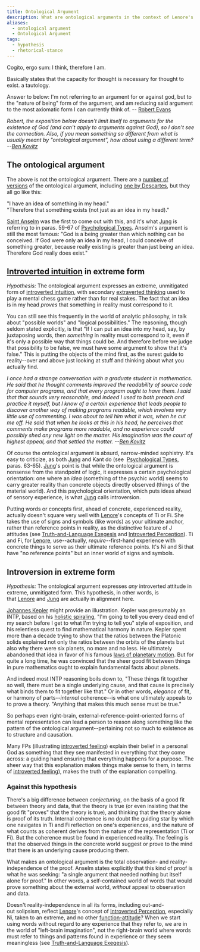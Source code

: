 ```yaml
---
title: Ontological Argument
description: What are ontological arguments in the context of Lenore's theory?
aliases:
  - ontological argument
  - Ontological Argument
tags:
  - hypothesis
  - rhetorical-stance
---
```


Cogito, ergo sum: I think, therefore I am.

Basically states that the capacity for thought is necessary for thought to exist. a tautology.

Answer to below: I'm not referring to an argument for or against god, but to the "nature of being" form of the argument, and am reducing said argument to the most axiomatic form I can currently think of. -- [Robert Evans](https://web.archive.org/web/20101218120702/http://greenlightwiki.com/lenore-exegesis/Robert_Evans)

_Robert, the exposition below doesn't limit itself to arguments for the existence of God (and can't apply to arguments against God), so I don't see the connection. Also, if you mean something so different from what is usually meant by "ontological argument", how about using a different term? --[Ben Kovitz](https://web.archive.org/web/20101218120702/http://greenlightwiki.com/lenore-exegesis/Ben_Kovitz)_

## The ontological argument

The above is not the ontological argument. There are a [number of versions](http://plato.stanford.edu/entries/ontological-arguments/) of the ontological argument, including [one by Descartes](http://plato.stanford.edu/entries/descartes-ontological/), but they all go like this:

"I have an idea of something in my head."  
"Therefore that something exists (not just as an idea in my head)."

[Saint Anselm](http://plato.stanford.edu/entries/anselm/) was the first to come out with this, and it's what [Jung](../people-and-systems/carl-jung.md) is referring to in paras. 59-67 of [Psychological Types](psychological_types). Anselm's argument is still the most famous: "God is a being greater than which nothing can be conceived. If God were only an idea in my head, I could conceive of something greater, because really existing is greater than just being an idea. Therefore God really does exist."

## [Introverted intuition](../function-attitude/attitudes/introverted-intuition) in extreme form

*Hypothesis:* The ontological argument expresses an extreme, unmitigated form of [introverted intuition](../function-attitude/attitudes/introverted-intuition.md), with secondary [extraverted thinking](../function-attitude/attitudes/extraverted-thinking.md) used to play a mental chess game rather than for real stakes. The fact that an idea is in my head *proves* that something in reality must correspond to it.

You can still see this frequently in the world of analytic philosophy, in talk about "possible worlds" and "logical possibilities." The reasoning, though seldom stated explicitly, is that "If I can put an idea into my head, say, by juxtaposing words, then *something* in reality must correspond to it, even if it's only a possible way that things could be. And therefore before we judge that possibility to be false, we must have some argument to show that it's false." This is putting the objects of the mind first, as the surest guide to reality--over and above just looking at stuff and thinking about what you actually find.

_I once had a strange conversation with a graduate student in mathematics. He said that he thought comments improved the readability of source code for computer programs, and that every program ought to have them. I said that that sounds very reasonable, and indeed I used to both preach and practice it myself, but I know of a certain experience that leads people to discover another way of making programs readable, which involves very little use of commenting. I was about to tell him what it was, when he cut me off. He said that when he looks at this in his head, he perceives that comments make programs more readable, and no experience could possibly shed any new light on the matter. His imagination was the court of highest appeal, and that settled the matter. --[Ben Kovitz](https://web.archive.org/web/20101218120702/http://greenlightwiki.com/lenore-exegesis/Ben_Kovitz)_

Of course the ontological argument is absurd, narrow-minded sophistry. It's easy to criticize, as both [Jung](../people-and-systems/carl-jung.md) and Kant do (see  [Psychological Types](psychological_types), paras. 63-65). [Jung](../people-and-systems/carl-jung.md)'s point is that while the ontological argument is nonsense from the standpoint of logic, it expresses a certain psychological orientation: one where an *idea* (something of the psychic world) seems to carry greater reality than concrete objects directly observed (things of the material world). And this psychological orientation, which puts ideas ahead of sensory experience, is what [Jung](../people-and-systems/carl-jung.md) calls introversion.

Putting words or concepts first, ahead of concrete, experienced reality, actually doesn't square very well with [Lenore](../people-and-systems/lenore-thomson.md)'s concepts of Ti or Fi. She takes the use of signs and symbols (like words) as your ultimate anchor, rather than reference points in reality, as the distinctive feature of J attitudes (see [Truth-and-Language Exegesis](../exegeses/truth-and-language-exegesis.md) and [Introverted Perception](../function-attitude/functions/perception.md#introverted-perception)). Ti and Fi, for [Lenore](../people-and-systems/lenore-thomson.md), use--actually, *require*--first-hand experience with concrete things to serve as their ultimate reference points. It's Ni and Si that have "no reference points" but an inner world of signs and symbols.

## Introversion in extreme form

*Hypothesis:* The ontological argument expresses *any* introverted attitude in extreme, unmitigated form. This hypothesis, in other words, is that [Lenore](../people-and-systems/lenore-thomson.md) and [Jung](../people-and-systems/carl-jung.md) are actually in alignment here.

[Johannes Kepler](https://web.archive.org/web/20101218120702/http://greenlightwiki.com/lenore-exegesis/Johannes_Kepler) might provide an illustration. Kepler was presumably an INTP, based on his [holistic spiraling](../function-attitude/functions/perception.md#holistic_spiraling), "I'm going to tell you every dead end of my search before I get to what I'm trying to tell you" style of exposition, and his relentless quest to find mathematical harmony in nature. Kepler spent more than a decade trying to show that the ratios between the Platonic solids explained not only the ratios between the orbits of the planets but also why there were six planets, no more and no less. He ultimately abandoned that idea in favor of his famous [laws of planetary motion](http://en.wikipedia.org/wiki/Kepler's_laws_of_planetary_motion). But for quite a long time, he was convinced that the sheer good fit between things in pure mathematics ought to explain fundamental facts about planets.

And indeed most INTP reasoning boils down to, "These things fit together so well, there must be a single underlying cause, and that cause is precisely what binds them to fit together like that." Or in other words, *elegance* of fit, or harmony of parts--*internal* coherence--is what one ultimately appeals to to prove a theory. "Anything that makes this much sense must be true."

So perhaps even right-brain, external-reference-point-oriented forms of mental representation can lead a person to reason along something like the pattern of the ontological argument--pertaining not so much to existence as to structure and causation.

Many FPs (illustrating [introverted feeling](../function-attitude/attitudes/introverted-feeling.md)) explain their belief in a personal God as something that they see manifested in everything that they come across: a guiding hand ensuring that everything happens for a purpose. The sheer way that this explanation makes things make sense to them, in terms of [introverted feeling](../function-attitude/attitudes/introverted-feeling.md)), makes the truth of the explanation compelling.

### Against this hypothesis

There's a big difference between *conjecturing*, on the basis of a good fit between theory and data, that the theory is true (or even insisting that the good fit "proves" that the theory is true), and thinking that the theory alone is proof of its truth. Internal coherence is no doubt the guiding star by which one navigates in Ti and Fi reflection on one's experiences, and the nature of what counts as coherent derives from the nature of the representation (Ti or Fi). But the coherence must be found in experienced reality. The feeling is that the observed things in the concrete world suggest or prove to the mind that there is an underlying cause producing them.

What makes an ontological argument is the total observation- and reality-independence of the proof. Anselm states explicitly that this kind of proof is what he was seeking: "a single argument that needed nothing but itself alone for proof." In other words, a self-contained world of words that would prove something about the external world, *without* appeal to observation and data.

Doesn't reality-independence in all its forms, including out-and-out solipsism, reflect [Lenore](../people-and-systems/lenore-thomson.md)'s concept of [Introverted Perception](../function-attitude/functions/perception.md), especially Ni, taken to an extreme, and no other [function-attitude](../fundamentals/function-attitude.md)? When we start using words without regard to any experience that they refer to, we are in the world of "left-brain imagination", not the right-brain world where words must refer to things and patterns found in experience or they seem meaningless (see [Truth-and-Language Exegesis](../exegeses/truth-and-language-exegesis.md)).
